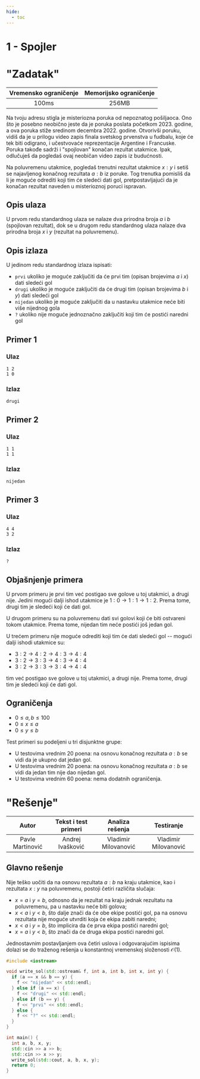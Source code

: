 ```yaml
---
hide:
  - toc
---
```


# 1 - Spojler

#  "Zadatak"

| Vremensko ograničenje | Memorijsko ograničenje |
|:-:|:-:|
| 100ms | 256MB |

Na tvoju adresu stigla je misteriozna poruka od nepoznatog pošiljaoca. Ono što je posebno neobično jeste da je poruka poslata početkom 2023. godine, a ova poruka stiže sredinom decembra 2022. godine. Otvorivši poruku, vidiš da je u prilogu video zapis finala svetskog prvenstva u fudbalu, koje će tek biti odigrano, i učestvovaće reprezentacije Argentine i Francuske. Poruka takođe sadrži i "spojlovan" konačan rezultat utakmice. Ipak, odlučuješ da pogledaš ovaj neobičan video zapis iz budućnosti.

Na poluvremenu utakmice, pogledaš trenutni rezultat utakmice $x:y$ i setiš se najavljenog konačnog rezultata $a:b$ iz poruke. Tog trenutka pomisliš da li je moguće odrediti koji tim će sledeći dati gol, pretpostavljajući da je konačan rezultat naveden u misterioznoj poruci ispravan.

## Opis ulaza
U prvom redu standardnog ulaza se nalaze dva prirodna broja $a$ i $b$ (spojlovan rezultat),
dok se u drugom redu standardnog ulaza nalaze dva prirodna broja $x$ i $y$ (rezultat na poluvremenu).

## Opis izlaza
U jedinom redu standardnog izlaza ispisati: 

* `prvi` ukoliko je moguće zaključiti da će prvi tim (opisan brojevima $a$ i $x$) dati sledeći gol
* `drugi` ukoliko je moguće zaključiti da će drugi tim (opisan brojevima $b$ i $y$) dati sledeći gol
* `nijedan` ukoliko je moguće zaključiti da u nastavku utakmice neće biti više nijednog gola
* `?` ukoliko nije moguće jednoznačno zaključiti koji tim će postići naredni gol

## Primer 1
### Ulaz
```
1 2
1 0
```

### Izlaz
```
drugi
```

## Primer 2
### Ulaz

```
1 1
1 1
```

### Izlaz
```
nijedan
```

## Primer 3
### Ulaz
```
4 4
3 2
```

### Izlaz
```
?
```

## Objašnjenje primera
U prvom primeru je prvi tim već postigao sve golove u toj utakmici, a drugi nije.
Jedini mogući dalji ishod utakmice je $1:0 \to 1:1 \to 1:2$.
Prema tome, drugi tim je sledeći koji će dati gol.

U drugom primeru su na poluvremenu dati svi golovi koji će biti ostvareni tokom utakmice.
Prema tome, nijedan tim neće postići još jedan gol.

U trećem primeru nije moguće odrediti koji tim će dati sledeći gol -- mogući dalji ishodi
utakmice su:
* $3:2 \to 4:2 \to 4:3 \to 4:4$
* $3:2 \to 3:3 \to 4:3 \to 4:4$
* $3:2 \to 3:3 \to 3:4 \to 4:4$

tim već postigao sve golove u toj utakmici, a drugi nije.
Prema tome, drugi tim je sledeći koji će dati gol.

## Ograničenja

* $0 \leq a, b \leq 100$
* $0 \leq x \leq a$
* $0 \leq y \leq b$

Test primeri su podeljeni u tri disjunktne grupe:

* U testovima vrednim 20 poena: na osnovu konačnog rezultata $a:b$ se vidi da je ukupno dat jedan gol.
* U testovima vrednim 20 poena: na osnovu konačnog rezultata $a:b$ se vidi da jedan tim nije dao nijedan gol.
* U testovima vrednim 60 poena: nema dodatnih ograničenja.

#  "Rešenje"

| Autor | Tekst i test primeri | Analiza rеšenja | Testiranje |
|:-:|:-:|:-:|:-:|
| Pavle Martinović | Andrej Ivašković | Vladimir Milovanović | Vladimir Milovanović |

## Glavno rešenje
Nije teško uočiti da na osnovu rezultata $a:b$ na kraju utakmice, kao i rezultata $x:y$ na poluvremenu, postoji četiri različita slučaja:

- $x = a$ i $y = b$, odnosno da je rezultat na kraju jednak rezultatu na poluvremenu, pa u nastavku neće biti golova;
- $x < a$ i $y < b$, što dalje znači da će obe ekipe postići gol, pa na osnovu rezultata nije moguće utvrditi koja će ekipa zabiti naredni;
- $x < a$ i $y = b$, što implicira da će prva ekipa postići naredni gol;
- $x = a$ i $y < b$, što znači da će druga ekipa postići naredni gol.

Jednostavnim postavljanjem ova četiri uslova i odgovarajućim ispisima dolazi se do traženog rešenja u konstantnoj vremenskoj složenosti $\mathcal{O}(1)$.

``` cpp title="01_spojler.cpp" linenums="1"
#include <iostream>

void write_sol(std::ostream& f, int a, int b, int x, int y) {
  if (a == x && b == y) {
    f << "nijedan" << std::endl;
  } else if (a == x) {
    f << "drugi" << std::endl;
  } else if (b == y) {
    f << "prvi" << std::endl;
  } else {
    f << "?" << std::endl;
  }
}

int main() {
  int a, b, x, y;
  std::cin >> a >> b;
  std::cin >> x >> y;
  write_sol(std::cout, a, b, x, y);
  return 0;
}


```
